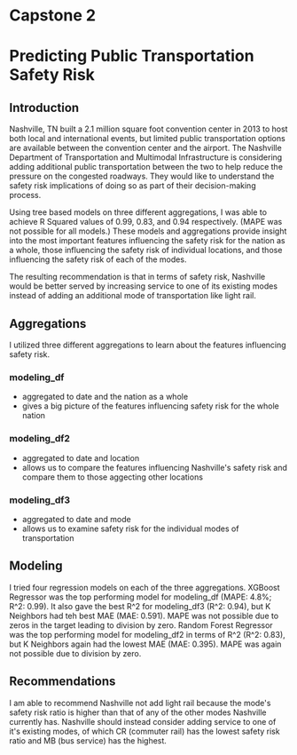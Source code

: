 # Capstone 2
# Predicting Public Transportation Safety Risk

## Introduction

Nashville, TN built a 2.1 million square foot convention center in 2013 to host both local and international events, but limited public transportation options are available between the convention center and the airport.   The Nashville Department of Transportation and Multimodal Infrastructure is considering adding additional public transportation between the two to help reduce the pressure on the congested roadways.  They would like to understand the safety risk implications of doing so as part of their decision-making process.  

Using tree based models on three different aggregations, I was able to achieve R Squared values of 0.99, 0.83, and 0.94 respectively. (MAPE was not possible for all models.) These models and aggregations provide insight into the most important features influencing the safety risk for the nation as a whole, those influencing the safety risk of individual locations, and those influencing the safety risk of each of the modes.

The resulting recommendation is that in terms of safety risk, Nashville would be better served by increasing service to one of its existing modes instead of adding an additional mode of transportation like light rail. 

## Aggregations

I utilized three different aggregations to learn about the features influencing safety risk.

### modeling_df
* aggregated to date and the nation as a whole
* gives a big picture of the features influencing safety risk for the whole nation

### modeling_df2
* aggregated to date and location
* allows us to compare the features influencing Nashville's safety risk and compare them to those aggecting other locations

### modeling_df3
* aggregated to date and mode
* allows us to examine safety risk for the individual modes of transportation

## Modeling

I tried four regression models on each of the three aggregations.  XGBoost Regressor was the top performing model for modeling_df (MAPE: 4.8%; R^2: 0.99). It also gave the best R^2 for modeling_df3 (R^2: 0.94), but K Neighbors had teh best MAE (MAE: 0.591).  MAPE was not possible due to zeros in the target leading to division by zero.  Random Forest Regressor was the top performing model for modeling_df2 in terms of R^2 (R^2: 0.83), but K Neighbors again had the lowest MAE (MAE: 0.395). MAPE was again not possible due to division by zero.  

## Recommendations

I am able to recommend Nashville not add light rail because the mode's safety risk ratio is higher than that of any of the other modes Nashville currently has.  Nashville should instead consider adding service to one of it's existing modes, of which CR (commuter rail) has the lowest safety risk ratio and MB (bus service) has the highest.
